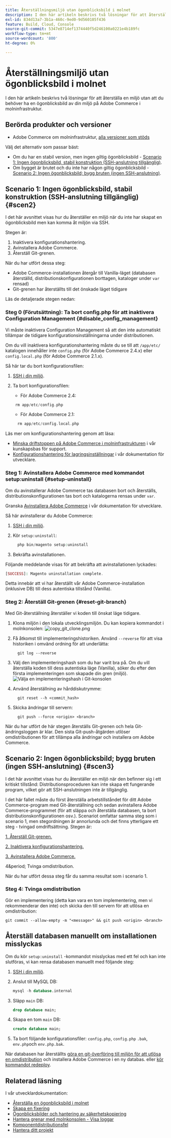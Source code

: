 ```yaml
---
title: Återställningsmiljö utan ögonblicksbild i molnet
description: I den här artikeln beskrivs två lösningar för att återställa en miljö utan att du behöver ha en ögonblicksbild av din miljö på Adobe Commerce i molninfrastruktur.
exl-id: 834d13a7-3b1a-460c-9ed0-9d560105f436
feature: Build, Cloud, Console
source-git-commit: 5347e8714ef1374440f5d246100a0221e4b189fc
workflow-type: tm+mt
source-wordcount: '800'
ht-degree: 0%

---
```


# Återställningsmiljö utan ögonblicksbild i molnet

I den här artikeln beskrivs två lösningar för att återställa en miljö utan att du behöver ha en ögonblicksbild av din miljö på Adobe Commerce i molninfrastruktur.

## Berörda produkter och versioner

* Adobe Commerce om molninfrastruktur, [alla versioner som stöds](https://magento.com/sites/default/files/magento-software-lifecycle-policy.pdf)

Välj det alternativ som passar bäst:

* Om du har en stabil version, men ingen giltig ögonblicksbild - [Scenario 1: Ingen ögonblicksbild, stabil konstruktion (SSH-anslutning tillgänglig)](#scen2).
* Om bygget är brutet och du inte har någon giltig ögonblicksbild - [Scenario 2: Ingen ögonblicksbild; bygg bruten (ingen SSH-anslutning)](#scen3).

## Scenario 1: Ingen ögonblicksbild, stabil konstruktion (SSH-anslutning tillgänglig) {#scen2}

I det här avsnittet visas hur du återställer en miljö när du inte har skapat en ögonblicksbild men kan komma åt miljön via SSH.

Stegen är:

1. Inaktivera konfigurationshantering.
1. Avinstallera Adobe Commerce.
1. Återställ Git-grenen.

När du har utfört dessa steg:

* Adobe Commerce-installationen återgår till Vanilla-läget (databasen återställd, distributionskonfigurationen borttagen, kataloger under `var` rensad)
* Git-grenen har återställts till det önskade läget tidigare

Läs de detaljerade stegen nedan:

### Steg 0 (Förutsättning): Ta bort config.php för att inaktivera Configuration Management {#disable_config_management}

Vi måste inaktivera Configuration Management så att den inte automatiskt tillämpar de tidigare konfigurationsinställningarna under distributionen.

Om du vill inaktivera konfigurationshantering måste du se till att `/app/etc/` katalogen innehåller inte `config.php` (för Adobe Commerce 2.4.x) eller `config.local.php` (för Adobe Commerce 2.1.x).

Så här tar du bort konfigurationsfilen:

1. [SSH i din miljö](https://experienceleague.adobe.com/docs/commerce-cloud-service/user-guide/develop/secure-connections.html).
1. Ta bort konfigurationsfilen:
   * För Adobe Commerce 2.4:

   ```php
    rm app/etc/config.php
   ```

   * För Adobe Commerce 2.1:

   ```php
     rm app/etc/config.local.php
   ```

Läs mer om konfigurationshantering genom att läsa:

* [Minska driftstoppen på Adobe Commerce i molninfrastrukturen](/help/how-to/general/magento-cloud-reduce-deployment-downtime-with-configuration-management.md) i vår kunskapsbas för support.
* [Konfigurationshantering för lagringsinställningar](https://experienceleague.adobe.com/docs/commerce-cloud-service/user-guide/configure-store/store-settings.html) i vår dokumentation för utvecklare.

### Steg 1: Avinstallera Adobe Commerce med kommandot setup:uninstall {#setup-uninstall}


Om du avinstallerar Adobe Commerce tas databasen bort och återställs, distributionskonfigurationen tas bort och katalogerna rensas under `var`.

Granska [Avinstallera Adobe Commerce](https://experienceleague.adobe.com/docs/commerce-operations/installation-guide/tutorials/uninstall.html) i vår dokumentation för utvecklare.

Så här avinstallerar du Adobe Commerce:

1. [SSH i din miljö](https://experienceleague.adobe.com/docs/commerce-cloud-service/user-guide/develop/secure-connections.html).
1. Kör `setup:uninstall`:

   ```php
     php bin/magento setup:uninstall
   ```

1. Bekräfta avinstallationen.

Följande meddelande visas för att bekräfta att avinstallationen lyckades:

```php
[SUCCESS]: Magento uninstallation complete.
```

Detta innebär att vi har återställt vår Adobe Commerce-installation (inklusive DB) till dess autentiska tillstånd (Vanilla).

### Steg 2: Återställ Git-grenen {#reset-git-branch}

Med Git-återställning återställer vi koden till önskat läge tidigare.

1. Klona miljön i den lokala utvecklingsmiljön. Du kan kopiera kommandot i molnkonsolen:    ![copy_git_clone.png](assets/copy_git_clone.png)
1. Få åtkomst till implementeringshistoriken. Använd `--reverse` för att visa historiken i omvänd ordning för att underlätta:

   ```git
     git log --reverse
   ```

1. Välj den implementeringshash som du har varit bra på. Om du vill återställa koden till dess autentiska läge (Vanilla), söker du efter den första implementeringen som skapade din gren (miljö).    ![Välja en implementeringshash i Git-konsolen](assets/select_commit_hash.png)
1. Använd återställning av hårddiskutrymme:

   ```git
     git reset --h <commit_hash>
   ```

1. Skicka ändringar till servern:

   ```git
     git push --force <origin> <branch>
   ```

När du har utfört de här stegen återställs Git-grenen och hela Git-ändringsloggen är klar. Den sista Git-push-åtgärden utlöser omdistributionen för att tillämpa alla ändringar och installera om Adobe Commerce.

## Scenario 2: Ingen ögonblicksbild; bygg bruten (ingen SSH-anslutning) {#scen3}

I det här avsnittet visas hur du återställer en miljö när den befinner sig i ett kritiskt tillstånd: Distributionsproceduren kan inte skapa ett fungerande program, vilket gör att SSH-anslutningen inte är tillgänglig.

I det här fallet måste du först återställa arbetstillståndet för ditt Adobe Commerce-program med Git-återställning och sedan avinstallera Adobe Commerce-programmet (för att släppa och återställa databasen, ta bort distributionskonfigurationen osv.). Scenariot omfattar samma steg som i scenario 1, men stegordningen är annorlunda och det finns ytterligare ett steg - tvingad omdriftsättning. Stegen är:

[1. Återställ Git-grenen.](/help/how-to/general/reset-environment-on-cloud.md#reset-git-branch)

[2. Inaktivera konfigurationshantering.](/help/how-to/general/reset-environment-on-cloud.md#disable_config_management)

[3. Avinstallera Adobe Commerce.](/help/how-to/general/reset-environment-on-cloud.md#setup-uninstall)

4&amp;period; Tvinga omdistribution.

När du har utfört dessa steg får du samma resultat som i scenario 1.

### Steg 4: Tvinga omdistribution

Gör en implementering (detta kan vara en tom implementering, men vi rekommenderar den inte) och skicka den till servern för att utlösa en omdistribution:

```git
git commit --allow-empty -m "<message>" && git push <origin> <branch>
```

## Återställ databasen manuellt om installationen misslyckas

Om du kör `setup:uninstall` -kommandot misslyckas med ett fel och kan inte slutföras, vi kan rensa databasen manuellt med följande steg:

1. [SSH i din miljö](https://experienceleague.adobe.com/docs/commerce-cloud-service/user-guide/develop/secure-connections.html).
1. Anslut till MySQL DB:

   ```sql
   mysql -h database.internal
   ```

1. Släpp `main` DB:

   ```sql
   drop database main;
   ```

1. Skapa en tom `main` DB:

   ```sql
   create database main;
   ```

1. Ta bort följande konfigurationsfiler: `config.php`, `config.php` `.bak`, `env.php`och `env.php.bak`.

När databasen har återställts [göra en git-överföring till miljön för att utlösa en omdistribution](https://experienceleague.adobe.com/docs/commerce-cloud-service/user-guide/dev-tools/cloud-cli.html#git-commands) och installera Adobe Commerce i en ny databas. eller [kör kommandot redeploy](https://experienceleague.adobe.com/docs/commerce-cloud-service/user-guide/dev-tools/cloud-cli.html#environment-commands).

## Relaterad läsning

I vår utvecklardokumentation:

* [Återställa en ögonblicksbild i molnet](https://experienceleague.adobe.com/en/docs/commerce-cloud-service/user-guide/develop/storage/snapshots#restore-a-manual-backup)
* [Skapa en fixering](https://experienceleague.adobe.com/en/docs/commerce-cloud-service/user-guide/develop/storage/snapshots#create-a-manual-backup)
* [Ögonblicksbilder och hantering av säkerhetskopiering](https://experienceleague.adobe.com/en/docs/commerce-cloud-service/user-guide/develop/storage/snapshots)
* [Hantera grenar med molnkonsolen - Visa loggar](https://experienceleague.adobe.com/docs/commerce-cloud-service/user-guide/project/console-branches.html?lang=en#view-logs)
* [Komponentdistributionsfel](https://experienceleague.adobe.com/docs/commerce-cloud-service/user-guide/develop/deploy/recover-failed-deployment.html)
* [Hantera ditt projekt](https://experienceleague.adobe.com/docs/commerce-cloud-service/user-guide/project/overview.html#configure-the-project)
